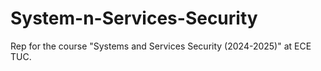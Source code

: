 # System-n-Services-Security
Rep for the course "Systems and Services Security (2024-2025)" at ECE TUC.
